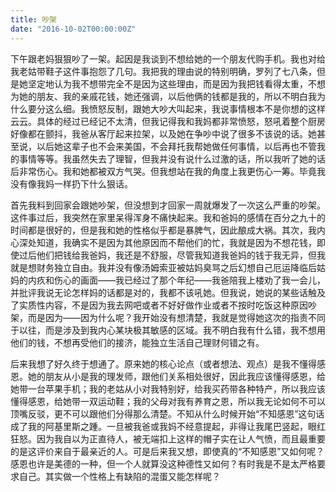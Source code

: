 ```yaml
---
title: 吵架
date: "2016-10-02T00:00:00Z"
---
```


下午跟老妈狠狠吵了一架。起因是我谈到不想给她的一个朋友代购手机。我也对给我老姑带鞋子这件事抱怨了几句。我把我的理由说的特别明确，罗列了七八条，但是她坚定地认为我不想带完全不是因为这些理由，而是因为我把钱看得太重，不想为她的朋友、我的亲戚花钱，她还强调，以后他俩的钱都是我的，所以不明白我为什么要分这么细。我愤怒反制，跟她大吵大叫起来，我说事情根本不是你想的这样云云。具体的经过已经记不太清，但我记得我和我妈都非常愤怒，怒吼着整个厨房好像都在颤抖，我爸从客厅起来拉架，以及她在争吵中说了很多不该说的话。她甚至说，以后她这辈子也不会来美国，不会拜托我帮她做任何事情，以后再也不管我的事情等等。我虽然失去了理智，但我并没有说什么过激的话，所以我听了她的话后非常伤心。我和她都被双方气哭。但我想站在我的角度上我更伤心一筹。毕竟我没有像我妈一样扔下什么狠话。

首先我料到回家会跟她吵架，但没想到才回家一周就爆发了一次这么严重的吵架。这件事过后，我突然在家里呆得浑身不痛快起来。我和爸妈的感情在百分之九十的时间都是很好的，但是我和她的性格似乎都是暴脾气，因此酿成大祸。其次，我内心深处知道，我确实不是因为其他原因而不帮他们的忙，我就是因为不想花钱，即使过后他们把钱给我爸妈，我还是不舒服，尽管我知道我爸妈的钱于我无异，但我就是想财务独立自由。我并没有像汤姆索亚被姑妈臭骂之后幻想自己厄运降临后姑妈的内疚和伤心的画面——我已经过了那个年纪——我爸陪我上楼劝了我一会儿，并批评我说无论怎样妈的话都是对的，我都不该吼她。但我说，她说的某些话触及了实质性内容，不是因为我去网吧或者不好好做作业或者不按时吃饭这种原因吵架，而是因为——因为什么呢？我开始没有想清楚，我就是觉得她这次的指责不同于以往，而是涉及到我内心某块极其敏感的区域。我不明白我有什么错，我不想用他们的钱，不想再受他们的接济，能独立生活自己理财何错之有。

后来我想了好久终于想通了。原来她的核心论点（或者想法、观点）是我不懂得感恩。她的朋友从小是我的理发师，跟他们关系相处很好，因此我应该懂得感恩，给她带一台苹果手机；我的老姑从小对我特别好，给我买药带各种特产，所以我应该懂得感恩，给她带一双运动鞋；我的父母对我有养育之恩，所以我无论如何不可以顶嘴反驳，更不可以跟他们分得那么清楚。不知从什么时候开始“不知感恩”这句话成了我的阿基里斯之踵。一旦被我爸或我妈不经意提起，非得让我尾巴竖起，眼红狂怒。因为我自以为正直待人，被无端扣上这样的帽子实在让人气愤，而且最重要的是这评价来自于最亲近的人。可是后来我又想，即使真的“不知感恩”又如何呢？感恩也许是美德的一种，但一个人就算没这种德性又如何？有时我是不是太严格要求自己。其实做一个性格上有缺陷的混蛋又能怎样呢？
